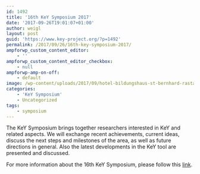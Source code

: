 ```yaml
---
id: 1492
title: '16th KeY Symposium 2017'
date: '2017-09-26T19:01:07+01:00'
author: weigl
layout: post
guid: 'https://www.key-project.org/?p=1492'
permalink: /2017/09/26/16th-key-symposium-2017/
ampforwp_custom_content_editor:
    - ''
ampforwp_custom_content_editor_checkbox:
    - null
ampforwp-amp-on-off:
    - default
image: /wp-content/uploads/2017/09/hotel-bildungshaus-st-bernhard-rastatt-020.jpg
categories:
    - 'KeY Symposium'
    - Uncategorized
tags:
    - symposium
---
```


<span>The KeY Symposium brings together researchers interested in KeY and related aspects. We will exchange recent achievements, current ideas, discuss the next steps and milestones of the area, as well as future directions in general. Also the latest developments in the KeY tool are presented and discussed.</span>

For more information about the 16th KeY Symposium, please follow this [link](https://www.key-project.org/key-symposium-2017/).